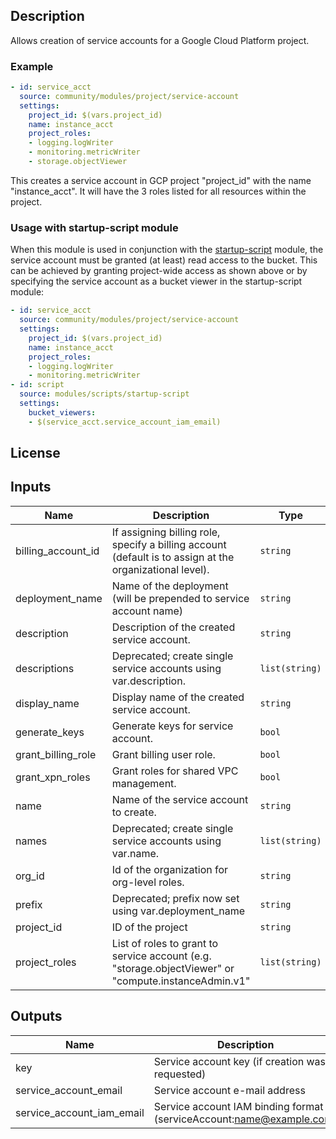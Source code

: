 ## Description

Allows creation of service accounts for a Google Cloud Platform project.

### Example

```yaml
- id: service_acct
  source: community/modules/project/service-account
  settings:
    project_id: $(vars.project_id)
    name: instance_acct
    project_roles:
    - logging.logWriter
    - monitoring.metricWriter
    - storage.objectViewer
```

This creates a service account in GCP project "project_id" with the name
"instance_acct". It will have the 3 roles listed for all resources within the
project.

### Usage with startup-script module

When this module is used in conjunction with the [startup-script] module, the
service account must be granted (at least) read access to the bucket. This can
be achieved by granting project-wide access as shown above or by specifying the
service account as a bucket viewer in the startup-script module:

```yaml
- id: service_acct
  source: community/modules/project/service-account
  settings:
    project_id: $(vars.project_id)
    name: instance_acct
    project_roles:
    - logging.logWriter
    - monitoring.metricWriter
- id: script
  source: modules/scripts/startup-script
  settings:
    bucket_viewers:
    - $(service_acct.service_account_iam_email)
```

[startup-script]: ../../../../modules/scripts/startup-script/README.md

## License

<!-- BEGINNING OF PRE-COMMIT-TERRAFORM DOCS HOOK -->
## Inputs

| Name | Description | Type | Default | Required |
|------|-------------|------|---------|:--------:|
| billing\_account\_id | If assigning billing role, specify a billing account (default is to assign at the organizational level). | `string` | `""` | no |
| deployment\_name | Name of the deployment (will be prepended to service account name) | `string` | n/a | yes |
| description | Description of the created service account. | `string` | `"Service Account"` | no |
| descriptions | Deprecated; create single service accounts using var.description. | `list(string)` | `null` | no |
| display\_name | Display name of the created service account. | `string` | `"Service Account"` | no |
| generate\_keys | Generate keys for service account. | `bool` | `false` | no |
| grant\_billing\_role | Grant billing user role. | `bool` | `false` | no |
| grant\_xpn\_roles | Grant roles for shared VPC management. | `bool` | `true` | no |
| name | Name of the service account to create. | `string` | n/a | yes |
| names | Deprecated; create single service accounts using var.name. | `list(string)` | `null` | no |
| org\_id | Id of the organization for org-level roles. | `string` | `""` | no |
| prefix | Deprecated; prefix now set using var.deployment\_name | `string` | `null` | no |
| project\_id | ID of the project | `string` | n/a | yes |
| project\_roles | List of roles to grant to service account (e.g. "storage.objectViewer" or "compute.instanceAdmin.v1" | `list(string)` | n/a | yes |

## Outputs

| Name | Description |
|------|-------------|
| key | Service account key (if creation was requested) |
| service\_account\_email | Service account e-mail address |
| service\_account\_iam\_email | Service account IAM binding format (serviceAccount:name@example.com) |

<!-- END OF PRE-COMMIT-TERRAFORM DOCS HOOK -->
